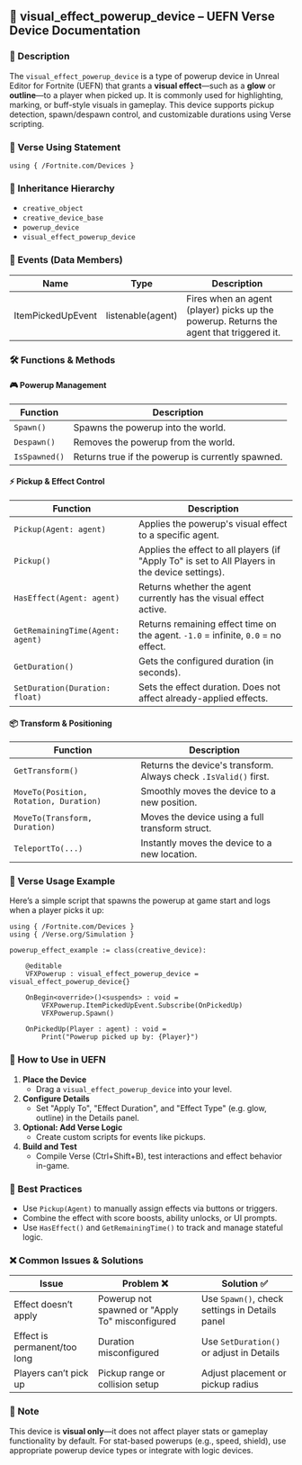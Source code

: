 ## 📘 visual_effect_powerup_device – UEFN Verse Device Documentation

### 🔹 Description
The `visual_effect_powerup_device` is a type of powerup device in Unreal Editor for Fortnite (UEFN) that grants a **visual effect**—such as a **glow** or **outline**—to a player when picked up. It is commonly used for highlighting, marking, or buff-style visuals in gameplay. This device supports pickup detection, spawn/despawn control, and customizable durations using Verse scripting.

### 🧱 Verse Using Statement
```verse
using { /Fortnite.com/Devices }
```

### 🔗 Inheritance Hierarchy
- `creative_object`
- `creative_device_base`
- `powerup_device`
- `visual_effect_powerup_device`

### 🧩 Events (Data Members)
| Name                | Type              | Description                                             |
|---------------------|-------------------|---------------------------------------------------------|
| ItemPickedUpEvent   | listenable(agent) | Fires when an agent (player) picks up the powerup. Returns the agent that triggered it. |

### 🛠️ Functions & Methods

#### 🎮 Powerup Management
| Function     | Description                                        |
|--------------|----------------------------------------------------|
| `Spawn()`    | Spawns the powerup into the world.                |
| `Despawn()`  | Removes the powerup from the world.               |
| `IsSpawned()`| Returns true if the powerup is currently spawned. |

#### ⚡ Pickup & Effect Control
| Function                          | Description                                                                                   |
|-----------------------------------|-----------------------------------------------------------------------------------------------|
| `Pickup(Agent: agent)`            | Applies the powerup's visual effect to a specific agent.                                     |
| `Pickup()`                        | Applies the effect to all players (if "Apply To" is set to All Players in the device settings). |
| `HasEffect(Agent: agent)`         | Returns whether the agent currently has the visual effect active.                            |
| `GetRemainingTime(Agent: agent)` | Returns remaining effect time on the agent. `-1.0` = infinite, `0.0` = no effect.             |
| `GetDuration()`                   | Gets the configured duration (in seconds).                                                    |
| `SetDuration(Duration: float)`   | Sets the effect duration. Does not affect already-applied effects.                           |

#### 📦 Transform & Positioning
| Function                         | Description                                                               |
|----------------------------------|---------------------------------------------------------------------------|
| `GetTransform()`                | Returns the device's transform. Always check `.IsValid()` first.         |
| `MoveTo(Position, Rotation, Duration)` | Smoothly moves the device to a new position.                         |
| `MoveTo(Transform, Duration)`   | Moves the device using a full transform struct.                          |
| `TeleportTo(...)`              | Instantly moves the device to a new location.                            |

### 🧰 Verse Usage Example
Here’s a simple script that spawns the powerup at game start and logs when a player picks it up:
```verse
using { /Fortnite.com/Devices }
using { /Verse.org/Simulation }

powerup_effect_example := class(creative_device):

    @editable
    VFXPowerup : visual_effect_powerup_device = visual_effect_powerup_device{}

    OnBegin<override>()<suspends> : void =
        VFXPowerup.ItemPickedUpEvent.Subscribe(OnPickedUp)
        VFXPowerup.Spawn()

    OnPickedUp(Player : agent) : void =
        Print("Powerup picked up by: {Player}")
```

### 🔧 How to Use in UEFN
1. **Place the Device**
    - Drag a `visual_effect_powerup_device` into your level.
2. **Configure Details**
    - Set "Apply To", "Effect Duration", and "Effect Type" (e.g. glow, outline) in the Details panel.
3. **Optional: Add Verse Logic**
    - Create custom scripts for events like pickups.
4. **Build and Test**
    - Compile Verse (Ctrl+Shift+B), test interactions and effect behavior in-game.

### 🧠 Best Practices
- Use `Pickup(Agent)` to manually assign effects via buttons or triggers.
- Combine the effect with score boosts, ability unlocks, or UI prompts.
- Use `HasEffect()` and `GetRemainingTime()` to track and manage stateful logic.

### ❌ Common Issues & Solutions
| Issue                     | Problem ❌                                     | Solution ✅                                         |
|--------------------------|-----------------------------------------------|----------------------------------------------------|
| Effect doesn’t apply     | Powerup not spawned or "Apply To" misconfigured | Use `Spawn()`, check settings in Details panel     |
| Effect is permanent/too long | Duration misconfigured                        | Use `SetDuration()` or adjust in Details           |
| Players can’t pick up    | Pickup range or collision setup                | Adjust placement or pickup radius                  |

### 📎 Note
This device is **visual only**—it does not affect player stats or gameplay functionality by default. For stat-based powerups (e.g., speed, shield), use appropriate powerup device types or integrate with logic devices.

